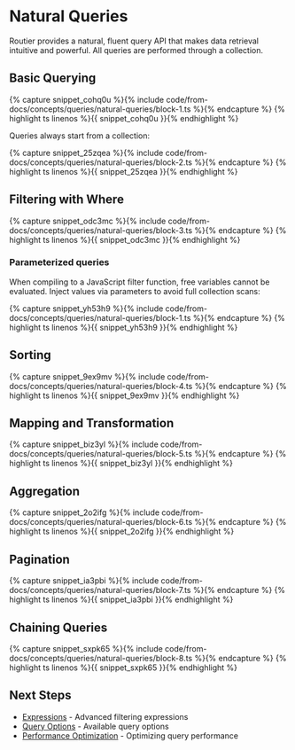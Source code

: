 # Natural Queries

Routier provides a natural, fluent query API that makes data retrieval intuitive and powerful. All queries are performed through a collection.

## Basic Querying

{% capture snippet_cohq0u %}{% include code/from-docs/concepts/queries/natural-queries/block-1.ts %}{% endcapture %}
{% highlight ts linenos %}{{ snippet_cohq0u }}{% endhighlight %}

Queries always start from a collection:

{% capture snippet_25zqea %}{% include code/from-docs/concepts/queries/natural-queries/block-2.ts %}{% endcapture %}
{% highlight ts linenos %}{{ snippet_25zqea }}{% endhighlight %}

## Filtering with Where

{% capture snippet_odc3mc %}{% include code/from-docs/concepts/queries/natural-queries/block-3.ts %}{% endcapture %}
{% highlight ts linenos %}{{ snippet_odc3mc }}{% endhighlight %}

### Parameterized queries

When compiling to a JavaScript filter function, free variables cannot be evaluated. Inject values via parameters to avoid full collection scans:


{% capture snippet_yh53h9 %}{% include code/from-docs/concepts/queries/natural-queries/block-1.ts %}{% endcapture %}
{% highlight ts linenos %}{{ snippet_yh53h9 }}{% endhighlight %}


## Sorting

{% capture snippet_9ex9mv %}{% include code/from-docs/concepts/queries/natural-queries/block-4.ts %}{% endcapture %}
{% highlight ts linenos %}{{ snippet_9ex9mv }}{% endhighlight %}

## Mapping and Transformation

{% capture snippet_biz3yl %}{% include code/from-docs/concepts/queries/natural-queries/block-5.ts %}{% endcapture %}
{% highlight ts linenos %}{{ snippet_biz3yl }}{% endhighlight %}

## Aggregation

{% capture snippet_2o2ifg %}{% include code/from-docs/concepts/queries/natural-queries/block-6.ts %}{% endcapture %}
{% highlight ts linenos %}{{ snippet_2o2ifg }}{% endhighlight %}

## Pagination

{% capture snippet_ia3pbi %}{% include code/from-docs/concepts/queries/natural-queries/block-7.ts %}{% endcapture %}
{% highlight ts linenos %}{{ snippet_ia3pbi }}{% endhighlight %}

## Chaining Queries

{% capture snippet_sxpk65 %}{% include code/from-docs/concepts/queries/natural-queries/block-8.ts %}{% endcapture %}
{% highlight ts linenos %}{{ snippet_sxpk65 }}{% endhighlight %}

## Next Steps

- [Expressions](/concepts/queries/expressions/) - Advanced filtering expressions
- [Query Options](/concepts/queries/query-options/) - Available query options
- [Performance Optimization](/concepts/data-pipeline/performance-optimization.md) - Optimizing query performance
